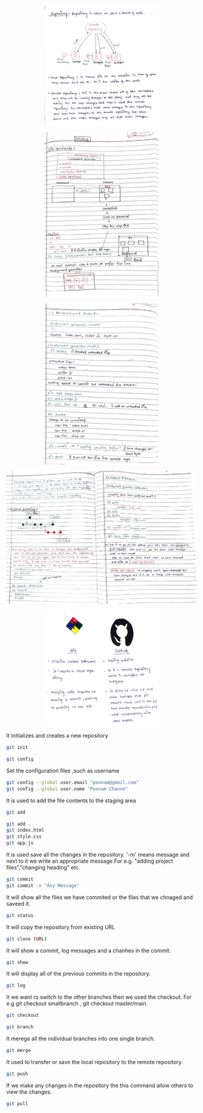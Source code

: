 

<!-- Git Introduction -->








<!-- What is repository -->
<p align="center"/><img src="Images\repository _1.jpg" width="60%" />




<!-- Github Branching -->

<p align="center"/><img src="Images\github_1.jpg" width="60%" />

<p align="center"/><img src="Images\github2_1.jpg" width="60%" />


<p align="center"/><img src="Images\github5_1.jpg" />

<!-- Git and GitHub -->



<p align="center"/><img src="Images\gitvsgithub_1.jpg" width="60%" />


<p>It initializes and creates a new repository</p>

 <!-- git comands -->
```BASH
git init
```
 

```BASH
git config
```
<p>Set the configuration files ,such as username</p>

```BASH
git config --global user.email "poonam@gmail.com"
git config --global user.name "Poonam Channe"
```

<p> It is used to add the file contents to the staging area</p>

```BASH
git add
```
<p></p>

```BASH
git add .
git index.html
git style.css
git app.js
```

<p>It is used save all the changes in the repository. 
   '-m' means message and next to it we write an appropriate message.For e.g. "adding project files","changing heading" etc.  </p>

```BASH
git commit 
git commit -m "Any Message"
```

<p>It will show all the files we have commited or the files that we chnaged and saveed it.</p>

```BASH
git status 
```
<p>It will copy the repository from existing URL </p>

```BASH
git clone (URL)
```

<p>It will show a commit, log messages and a chanhes in the commit.</p>

```BASH
git show
```

<p>It will display all of the previous commits in the repository. </p>

```BASH
git log
```


<p>It we want ro switch to the other branches then we used the checkout. For e.g git checkout smallbranch , git checkout master/main.</p>


```BASH
git checkout 
```

<p></p>


```BASH
git branch
```

<p>It merege all the individual branches into one single branch.</p>

```BASH
git merge
```
<p>It used to transfer or save  the local repository to the remote repository.</p>

```BASH
git push
```
<p>If we make any changes in the repository  the this command allow others to view the changes. </p>

```BASH
git pull 
```


<!--  -->
